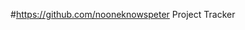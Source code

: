 #<https://github.com/nooneknowspeter> Project Tracker

<!--TODO: Setup and Configure MSSQL -->
<!--TODO: Finish secrets script, auto update deployment with new secret after script launch-->
<!--TODO: Test out kubectl port forwarding instead of minikube tunneling-->
<!--TODO: Implement MSSQL with Cloud IaC and Scripts -->
<!--TODO: Connect MSSQL Container to Platform Service -->
<!--TODO: Update Platforms Service By Transferring InMemory Data to MSSQL -->
<!--TODO: Setup and Configure RabbitMQ -->
<!--TODO: Implement RabbitMQ with Cloud IaC and Scripts -->
<!--TODO: Setupand Configure RabbitMQ Event Bus -->
<!--TODO: Setup gRPC for Synchronous Communication -->
<!--TODO: Setup and Configure LGTM Stack for Telemetry Data Streaming and Monitoring -->
<!--TODO: Setup and Configure LGTM Stack with AWS Cloud Watch and Monitoring -->
